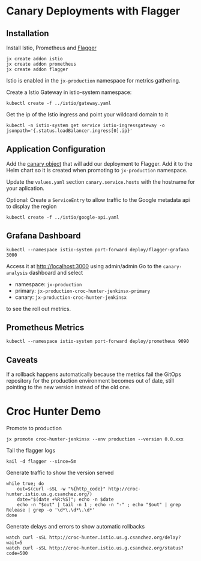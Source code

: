 # Canary Deployments with Flagger

## Installation

Install Istio, Prometheus and [Flagger](https://docs.flagger.app)

    jx create addon istio
    jx create addon prometheus
    jx create addon flagger

Istio is enabled in the `jx-production` namespace for metrics gathering.

Create a Istio Gateway in istio-system namespace:

    kubectl create -f ../istio/gateway.yaml

Get the ip of the Istio ingress and point your wildcard domain to it

    kubectl -n istio-system get service istio-ingressgateway -o jsonpath='{.status.loadBalancer.ingress[0].ip}'

## Application Configuration

Add the [canary object](../charts/croc-hunter-jenkinsx/templates/canary.yaml) that will add our deployment to Flagger. Add it to the Helm chart so it is created when promoting to `jx-production` namespace.

Update the `values.yaml` section `canary.service.hosts` with the hostname for your aplication.

Optional: Create a `ServiceEntry` to allow traffic to the Google metadata api to display the region

    kubectl create -f ../istio/google-api.yaml

## Grafana Dashboard

    kubectl --namespace istio-system port-forward deploy/flagger-grafana 3000

Access it at [http://localhost:3000](http://localhost:3000) using admin/admin
Go to the `canary-analysis` dashboard and select

* namespace: `jx-production`
* primary: `jx-production-croc-hunter-jenkinsx-primary`
* canary: `jx-production-croc-hunter-jenkinsx`

to see the roll out metrics.

## Prometheus Metrics

    kubectl --namespace istio-system port-forward deploy/prometheus 9090

## Caveats

If a rollback happens automatically because the metrics fail the GitOps repository for the production environment becomes out of date, still pointing to the new version instead of the old one.

# Croc Hunter Demo

Promote to production

    jx promote croc-hunter-jenkinsx --env production --version 0.0.xxx

Tail the flagger logs

    kail -d flagger --since=5m

Generate traffic to show the version served

    while true; do
        out=$(curl -sSL -w "%{http_code}" http://croc-hunter.istio.us.g.csanchez.org/)
        date="$(date +%R:%S)"; echo -n $date
        echo -n "$out" | tail -n 1 ; echo -n "-" ; echo "$out" | grep Release | grep -o '\d*\.\d*\.\d*'
    done

Generate delays and errors to show automatic rollbacks

    watch curl -sSL http://croc-hunter.istio.us.g.csanchez.org/delay?wait=5
    watch curl -sSL http://croc-hunter.istio.us.g.csanchez.org/status?code=500

